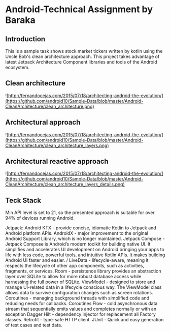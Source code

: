 Android-Technical Assignment by Baraka
=========================


Introduction
-----------------
This is a sample task shows stock market tickers written by kotlin using the Uncle Bob's clean architecture approach.
This project takes advantage of latest Jetpack Architecture Component libraries and tools of the Android ecosystem.


Clean architecture
-----------------
![http://fernandocejas.com/2015/07/18/architecting-android-the-evolution/](https://github.com/android10/Sample-Data/blob/master/Android-CleanArchitecture/clean_architecture.png)

Architectural approach
-----------------
![http://fernandocejas.com/2015/07/18/architecting-android-the-evolution/](https://github.com/android10/Sample-Data/blob/master/Android-CleanArchitecture/clean_architecture_layers.png)

Architectural reactive approach
-----------------
![http://fernandocejas.com/2015/07/18/architecting-android-the-evolution/](https://github.com/android10/Sample-Data/blob/master/Android-CleanArchitecture/clean_architecture_layers_details.png)

Teck Stack
-----------------
Min API level is set to 21, so the presented approach is suitable for over 94% of devices running Android.

Jetpack:
Android KTX - provide concise, idiomatic Kotlin to Jetpack and Android platform APIs.
AndroidX - major improvement to the original Android Support Library, which is no longer maintained.
Jetpack Compose - Jetpack Compose is Android’s modern toolkit for building native UI. It simplifies and accelerates UI development on Android bringing your apps to life with less code, powerful tools, and intuitive Kotlin APIs. It makes building Android UI faster and easier. /
LiveData - lifecycle-aware, meaning it respects the lifecycle of other app components, such as activities, fragments, or services.
Room - persistence library provides an abstraction layer over SQLite to allow for more robust database access while harnessing the full power of SQLite.
ViewModel - designed to store and manage UI-related data in a lifecycle conscious way. The ViewModel class allows data to survive configuration changes such as screen rotations.
Coroutines - managing background threads with simplified code and reducing needs for callbacks.
Coroutines Flow - cold asynchronous data stream that sequentially emits values and completes normally or with an exception
Dagger Hilt - dependency injector for replacement all Factory classes.
Retrofit - type-safe HTTP client.
JUnit - Quick and easy generation of test cases and test data.